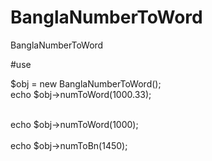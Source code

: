 # BanglaNumberToWord
BanglaNumberToWord

#use

$obj = new BanglaNumberToWord();<br/>
echo $obj->numToWord(1000.33);<br/><br/>

echo $obj->numToWord(1000);<br/><br/>
echo $obj->numToBn(1450);
